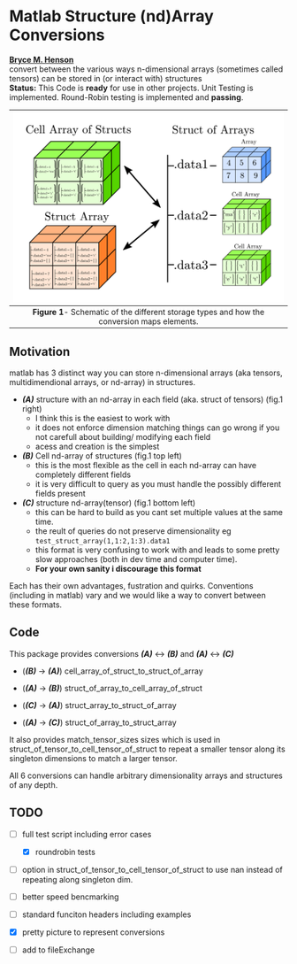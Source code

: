 # Matlab Structure (nd)Array Conversions
**[Bryce M. Henson](https://github.com/brycehenson)**  
convert between the various ways n-dimensional arrays (sometimes called tensors) can be stored in (or interact with) structures  
**Status:** This Code is **ready** for use in other projects. Unit Testing is implemented. Round-Robin testing is implemented and **passing**.

| ![diagram of the conversion between struct-tensor types](/figs/diagram.png "Fig1") | 
|:--:| 
 **Figure 1**- Schematic of the different storage types and how the conversion maps elements.|

## Motivation
matlab has 3 distinct way you can store n-dimensional arrays (aka tensors, multidimendional arrays, or nd-array) in structures.
- ***(A)*** structure with an nd-array in each field (aka. struct of tensors) (fig.1 right)
  - I think this is the easiest to work with
  - it does not enforce dimension matching things can go wrong if you not carefull about building/ modifying each field
  - acess and creation is the simplest
- ***(B)*** Cell nd-array of structures (fig.1 top left)
  - this is the most flexible as the cell in each nd-array can have completely different fields
  - it is very difficult to query as you must handle the possibly different fields present
- ***(C)*** structure nd-array(tensor) (fig.1 bottom left)
  - this can be hard to build as you cant set multiple values at the same time.
  - the reult of queries do not preserve dimensionality eg ```test_struct_array(1,1:2,1:3).data1```
  - this format is very confusing to work with and leads to some pretty slow approaches (both in dev time and computer time).
  - **For your own sanity i discourage this format**

  
Each has their own advantages, fustration and quirks. Conventions (including in matlab) vary and we would like a way to convert between these formats.

## Code
This package provides conversions ***(A)*** <-> ***(B)*** and ***(A)*** <-> ***(C)***
- (***(B)*** -> ***(A)***) cell_array_of_struct_to_struct_of_array
- (***(A)*** -> ***(B)***) struct_of_array_to_cell_array_of_struct

- (***(C)*** -> ***(A)***) struct_array_to_struct_of_array
- (***(A)*** -> ***(C)***)  struct_of_array_to_struct_array

It also provides match_tensor_sizes sizes which is used in struct_of_tensor_to_cell_tensor_of_struct to repeat a smaller tensor along its singleton dimensions to match a larger tensor.

All 6 conversions can handle arbitrary dimensionality arrays and structures of any depth.


## TODO
- [ ] full test script including error cases
  - [x] roundrobin tests
- [ ] option in struct_of_tensor_to_cell_tensor_of_struct to use nan instead of repeating along singleton dim.
- [ ] better speed bencmarking
- [ ] standard funciton headers including examples
- [x] pretty picture to represent conversions
- [ ] add to fileExchange






